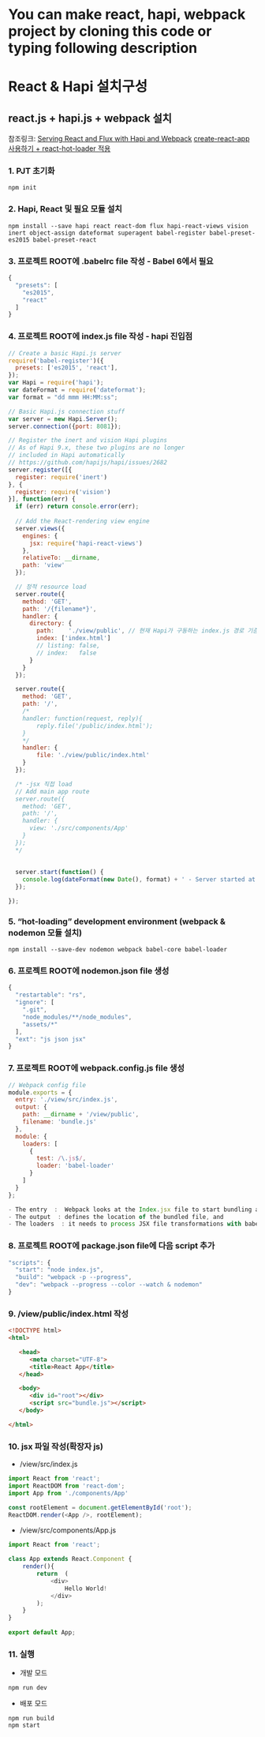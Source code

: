# You can make react, hapi, webpack project by cloning this code or typing following description

# React & Hapi 설치구성
## react.js + hapi.js + webpack 설치
참조링크: 
[Serving React and Flux with Hapi and Webpack](https://medium.com/@tribou/serving-react-and-flux-with-hapi-and-webpack-213afacf94ea#.tge2d3yiz)
[create-react-app 사용하기 + react-hot-loader 적용](https://velopert.com/2037)

### 1. PJT 초기화
```
npm init
```

### 2. Hapi, React 및 필요 모듈 설치
```
npm install --save hapi react react-dom flux hapi-react-views vision inert object-assign dateformat superagent babel-register babel-preset-es2015 babel-preset-react
```

### 3. 프로젝트 ROOT에 .babelrc file 작성 - Babel 6에서 필요
```javascript
{
  "presets": [
    "es2015",
    "react"
  ]
}
```

### 4. 프로젝트 ROOT에 index.js file 작성 - hapi 진입점
```javascript
// Create a basic Hapi.js server
require('babel-register')({
  presets: ['es2015', 'react'],
});
var Hapi = require('hapi');
var dateFormat = require('dateformat');
var format = "dd mmm HH:MM:ss";

// Basic Hapi.js connection stuff
var server = new Hapi.Server();
server.connection({port: 8081});

// Register the inert and vision Hapi plugins
// As of Hapi 9.x, these two plugins are no longer
// included in Hapi automatically
// https://github.com/hapijs/hapi/issues/2682
server.register([{
  register: require('inert')
}, {
  register: require('vision')
}], function(err) {
  if (err) return console.error(err);
  
  // Add the React-rendering view engine
  server.views({
    engines: {
      jsx: require('hapi-react-views')
    },
    relativeTo: __dirname,
    path: 'view'
  });

  // 정적 resource load
  server.route({
    method: 'GET',
    path: '/{filename*}',
    handler: {
      directory: {
        path:    './view/public', // 현재 Hapi가 구동하는 index.js 경로 기준
        index: ['index.html']
        // listing: false,
        // index:   false
      }
    }
  });

  server.route({
    method: 'GET',
    path: '/',
    /*
    handler: function(request, reply){
        reply.file('/public/index.html');
    }
    */
    handler: {
        file: './view/public/index.html'
    }
  });

  /* -jsx 직접 load
  // Add main app route
  server.route({
    method: 'GET',
    path: '/',
    handler: {
      view: './src/components/App'
    }
  });
  */    
    
    
  server.start(function() {
    console.log(dateFormat(new Date(), format) + ' - Server started at: ' + server.info.uri);
  });

});
```

### 5. “hot-loading” development environment (webpack & nodemon 모듈 설치)
```
npm install --save-dev nodemon webpack babel-core babel-loader
```

### 6. 프로젝트 ROOT에 nodemon.json file 생성
```javascript
{
  "restartable": "rs",
  "ignore": [
    ".git",
    "node_modules/**/node_modules",
    "assets/*"
  ],
  "ext": "js json jsx"
}
```

### 7. 프로젝트 ROOT에 webpack.config.js file 생성
```javascript
// Webpack config file
module.exports = {
  entry: './view/src/index.js',
  output: {
    path: __dirname + '/view/public',
    filename: 'bundle.js'
  },
  module: {
    loaders: [
      {
        test: /\.js$/,
        loader: 'babel-loader'
      }
    ]
  }
};

- The entry  :  Webpack looks at the Index.jsx file to start bundling and tracing dependencies,
- The output  : defines the location of the bundled file, and
- The loaders  : it needs to process JSX file transformations with babel-loader.
```

### 8. 프로젝트 ROOT에 package.json file에 다음 script 추가
```javascript
"scripts": {
  "start": "node index.js",
  "build": "webpack -p --progress",
  "dev": "webpack --progress --color --watch & nodemon"
}
```

### 9. /view/public/index.html 작성
```html
<!DOCTYPE html>
<html>

   <head>
      <meta charset="UTF-8">
      <title>React App</title>
   </head>

   <body>
      <div id="root"></div>
      <script src="bundle.js"></script>
   </body>

</html>
```

### 10. jsx 파일 작성(확장자 js)

- /view/src/index.js
```javascript
import React from 'react';
import ReactDOM from 'react-dom';
import App from './components/App'

const rootElement = document.getElementById('root');
ReactDOM.render(<App />, rootElement);
```

- /view/src/components/App.js
```javascript
import React from 'react';
 
class App extends React.Component {
    render(){
        return  (
            <div>
                Hello World!
            </div>
        );
    }
}
 
export default App;
```

### 11. 실행

- 개발 모드
```
npm run dev
```

- 배포 모드
```
npm run build
npm start
```
